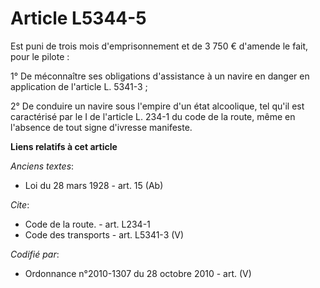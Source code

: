 # Article L5344-5

Est puni de trois mois d'emprisonnement et de 3 750 € d'amende le fait, pour le pilote : 

1° De méconnaître ses obligations d'assistance à un navire en danger en application de l'article L. 5341-3 ;

2° De conduire un navire sous l'empire d'un état alcoolique, tel qu'il est caractérisé par le I de l'article L. 234-1 du code
de la route, même en l'absence de tout signe d'ivresse manifeste.

**Liens relatifs à cet article**

_Anciens textes_:

  - Loi du 28 mars 1928 - art. 15 (Ab)

_Cite_:

  - Code de la route. - art. L234-1
  - Code des transports - art. L5341-3 (V)

_Codifié par_:

  - Ordonnance n°2010-1307 du 28 octobre 2010 - art. (V)
